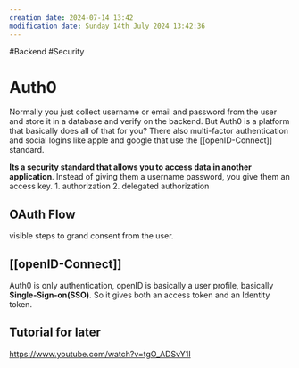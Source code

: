 ```yaml
---
creation date: 2024-07-14 13:42
modification date: Sunday 14th July 2024 13:42:36
---
```

#Backend #Security

# Auth0
Normally you just collect username or email and password from the user and store it in a database and verify on the backend.
But Auth0 is a platform that basically does all of that for you?
There also multi-factor authentication and social logins like apple and google that use the [[openID-Connect]] standard. 

**Its a security standard that allows you to access data in another application**. Instead of giving them a username password, you give them an access key.
	1. authorization
	2. delegated authorization

## OAuth Flow
visible steps to grand consent from the user.

## [[openID-Connect]]
Auth0 is only authentication, openID is basically a user profile, basically **Single-Sign-on(SSO)**.
So it gives both an access token and an Identity token.


## Tutorial for later
https://www.youtube.com/watch?v=tgO_ADSvY1I